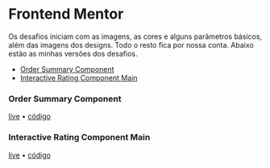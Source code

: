 # Frontend Mentor


Os desafios iniciam com as imagens, as cores e alguns parâmetros básicos, além das imagens dos designs. Todo o resto fica por nossa conta. Abaixo estão as minhas versões dos desafios.

* [Order Summary Component]()
* [Interactive Rating Component Main]()

### Order Summary Component
[live](https://marianafurriel.github.io/frontendmentor/Order%20summary%20component/) • [código](https://github.com/marianafurriel/frontendmentor/tree/main/Order%20summary%20component)

### Interactive Rating Component Main
[live]() • [código](https://github.com/marianafurriel/frontendmentor/tree/main/interactive%20rating%20component%20main)

